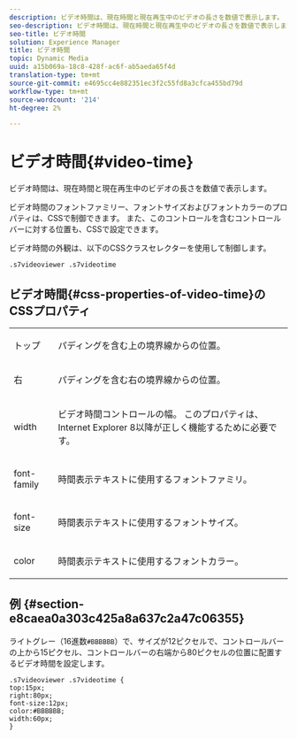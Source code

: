 ```yaml
---
description: ビデオ時間は、現在時間と現在再生中のビデオの長さを数値で表示します。
seo-description: ビデオ時間は、現在時間と現在再生中のビデオの長さを数値で表示します。
seo-title: ビデオ時間
solution: Experience Manager
title: ビデオ時間
topic: Dynamic Media
uuid: a15b069a-18c8-428f-ac6f-ab5aeda65f4d
translation-type: tm+mt
source-git-commit: e4695cc4e882351ec3f2c55fd8a3cfca455bd79d
workflow-type: tm+mt
source-wordcount: '214'
ht-degree: 2%

---
```



# ビデオ時間{#video-time}

ビデオ時間は、現在時間と現在再生中のビデオの長さを数値で表示します。

<!--<a id="section_061E550C1C1D4DB2BD663A898895B38C"></a>-->

ビデオ時間のフォントファミリー、フォントサイズおよびフォントカラーのプロパティは、CSSで制御できます。 また、このコントロールを含むコントロールバーに対する位置も、CSSで設定できます。

ビデオ時間の外観は、以下のCSSクラスセレクターを使用して制御します。

```
.s7videoviewer .s7videotime
```

## ビデオ時間{#css-properties-of-video-time}のCSSプロパティ

<table id="table_C48C56E696304C9BAFEE71BA9EA9A174"> 
 <tbody> 
  <tr> 
   <td colname="col1"> <p> <span class="codeph"> トップ </span> </p> </td> 
   <td colname="col2"> <p>パディングを含む上の境界線からの位置。 </p> </td> 
  </tr> 
  <tr> 
   <td colname="col1"> <p> <span class="codeph"> 右 </span> </p> </td> 
   <td colname="col2"> <p>パディングを含む右の境界線からの位置。 </p> </td> 
  </tr> 
  <tr> 
   <td colname="col1"> <p> <span class="codeph"> width </span> </p> </td> 
   <td colname="col2"> <p> ビデオ時間コントロールの幅。 このプロパティは、Internet Explorer 8以降が正しく機能するために必要です。 </p> </td> 
  </tr> 
  <tr> 
   <td colname="col1"> <p> <span class="codeph"> font-family  </span> </p> </td> 
   <td colname="col2"> <p>時間表示テキストに使用するフォントファミリ。 </p> </td> 
  </tr> 
  <tr> 
   <td colname="col1"> <p> <span class="codeph"> font-size  </span> </p> </td> 
   <td colname="col2"> <p>時間表示テキストに使用するフォントサイズ。 </p> </td> 
  </tr> 
  <tr> 
   <td colname="col1"> <p> <span class="codeph"> color </span> </p> </td> 
   <td colname="col2"> <p>時間表示テキストに使用するフォントカラー。 </p> </td> 
  </tr> 
 </tbody> 
</table>

## 例 {#section-e8caea0a303c425a8a637c2a47c06355}

ライトグレー（16進数`#BBBBBB`）で、サイズが12ピクセルで、コントロールバーの上から15ピクセル、コントロールバーの右端から80ピクセルの位置に配置するビデオ時間を設定します。

```
.s7videoviewer .s7videotime { 
top:15px; 
right:80px; 
font-size:12px; 
color:#BBBBBB; 
width:60px;  
}
```

